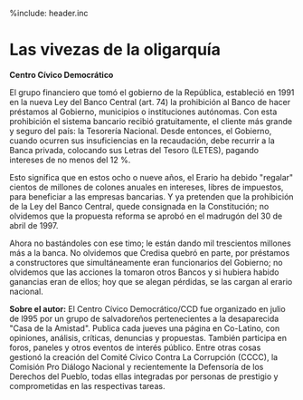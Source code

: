 %include: header.inc

# Las vivezas de la oligarquía

**Centro Cívico Democrático**

El grupo financiero que tomó el gobierno de la República, estableció en 1991 en
la nueva Ley del Banco Central (art. 74) la prohibición al Banco de hacer
préstamos al Gobierno, municipios o instituciones autónomas. Con esta
prohibición el sistema bancario recibió gratuitamente, el cliente más grande y
seguro del país: la Tesorería Nacional. Desde entonces, el Gobierno, cuando
ocurren sus insuficiencias en la recaudación, debe recurrir a la Banca privada,
colocando sus Letras del Tesoro (LETES), pagando intereses de no menos del 12 %.

Esto significa que en estos ocho o nueve años, el Erario ha debido "regalar"
cientos de millones de colones anuales en intereses, libres de impuestos, para
beneficiar a las empresas bancarias. Y ya pretenden que la prohibición de la Ley
del Banco Central, quede consignada en la Constitución; no olvidemos que la
propuesta reforma se aprobó en el madrugón del 30 de abril de 1997.

Ahora no bastándoles con ese timo; le están dando mil trescientos millones más a
la banca. No olvidemos que Credisa quebró en parte, por préstamos a
constructores que simultáneamente eran funcionarios del Gobierno; no olvidemos
que las acciones la tomaron otros Bancos y si hubiera habido ganancias eran de
ellos; hoy que se alegan pérdidas, se las cargan al erario nacional.

**Sobre el autor:** El Centro Cívico Democrático/CCD fue organizado en julio de
l995 por un grupo de salvadoreños pertenecientes a la desaparecida "Casa de la
Amistad". Publica cada jueves una página en Co-Latino, con opiniones, análisis,
críticas, denuncias y propuestas. También participa en foros, paneles y otros
eventos de interés público. Entre otras cosas gestionó la creación del Comité
Cívico Contra La Corrupción (CCCC), la Comisión Pro Diálogo Nacional y
recientemente la Defensoría de los Derechos del Pueblo, todas ellas integradas
por personas de prestigio y comprometidas en las respectivas tareas.
